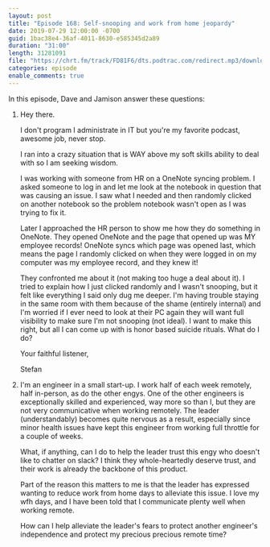 ```yaml
---
layout: post
title: "Episode 168: Self-snooping and work from home jeopardy"
date: 2019-07-29 12:00:00 -0700
guid: 1bac38e4-36af-4011-8630-e585345d2a89
duration: "31:00"
length: 31281091
file: "https://chrt.fm/track/FD81F6/dts.podtrac.com/redirect.mp3/download.softskills.audio/sse-168.mp3"
categories: episode
enable_comments: true
---
```


In this episode, Dave and Jamison answer these questions:

1. Hey there.
   
   I don't program I administrate in IT but you're my favorite podcast, awesome job, never stop.
   
   I ran into a crazy situation that is WAY above my soft skills ability to deal with so I am seeking wisdom.
   
   I was working with someone from HR on a OneNote syncing problem. I asked someone to log in and let me look at the notebook in question that was causing an issue. I saw what I needed and then randomly clicked on another notebook so the problem notebook wasn't open as I was trying to fix it.
   
   Later I approached the HR person to show me how they do something in OneNote. They opened OneNote and the page that opened up was MY employee records! OneNote syncs which page was opened last, which means the page I randomly clicked on when they were logged in on my computer was my employee record, and they knew it!
   
   They confronted me about it (not making too huge a deal about it). I tried to explain how I just clicked randomly and I wasn't snooping, but it felt like everything I said only dug me deeper.
   I'm having trouble staying in the same room with them because of the shame (entirely internal) and I'm worried if I ever need to look at their PC again they will want full visibility to make sure I'm not snooping (not ideal).
   I want to make this right, but all I can come up with is honor based suicide rituals. What do I do?
   
   Your faithful listener,
   
   Stefan


2. I'm an engineer in a small start-up. I work half of each week remotely, half in-person, as do the other engys. One of the other engineers is exceptionally skilled and experienced, way more so than I, but they are not very communicative when working remotely. The leader (understandably) becomes quite nervous as a result, especially since minor health issues have kept this engineer from working full throttle for a couple of weeks.
   
   What, if anything, can I do to help the leader trust this engy who doesn't like to chatter on slack? I think they whole-heartedly deserve trust, and their work is already the backbone of this product.
   
   Part of the reason this matters to me is that the leader has expressed wanting to reduce work from home days to alleviate this issue. I love my wfh days, and I have been told that I communicate plenty well when working remote.
   
   How can I help alleviate the leader's fears to protect another engineer's independence and protect my precious precious remote time?
